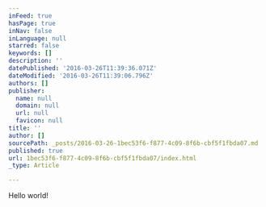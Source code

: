 ```yaml
---
inFeed: true
hasPage: true
inNav: false
inLanguage: null
starred: false
keywords: []
description: ''
datePublished: '2016-03-26T11:39:36.071Z'
dateModified: '2016-03-26T11:39:06.796Z'
authors: []
publisher:
  name: null
  domain: null
  url: null
  favicon: null
title: ''
author: []
sourcePath: _posts/2016-03-26-1bec53f6-f877-4c09-8f6b-cbf5f1fbda07.md
published: true
url: 1bec53f6-f877-4c09-8f6b-cbf5f1fbda07/index.html
_type: Article

---
```

Hello world!